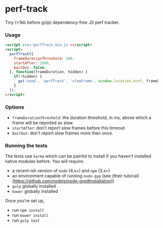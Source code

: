 perf-track
==========

Tiny (<1kb before gzip) dependency-free JS perf tracker.

### Usage

```html
<script src='perfTrack.min.js'></script>
<script>
  perfTrack({
    frameDurationThreshold: 200,
    startAfter: 1000,
    bailOut: false,
  }, function(frameDuration, hidden) {
    if(!hidden) {
      ga('send', 'perfTrack', 'slowFrame', window.location.href, frameDuration);
    }
  });
</script>
```

### Options

- `frameDurationThreshold`: the duration threshold, in ms, above which a frame will be reported as slow.
- `startAfter`: don't report slow frames before this timeout.
- `bailOut`: don't report slow frames more than once.

### Running the tests

The tests use `karma` which can be painful to install if you haven't installed native modules before.
You will require:
- a recent-ish version of `node` (4.x+) and `npm` (3.x=)
- an environment capable of running `node-gyp` (see (their tutorial)[https://github.com/nodejs/node-gyp#installation])
- `gulp` globally installed
- `bower` globally installed

Once you're set up,
- run `npm install`
- run `bower install`
- run `gulp test`
